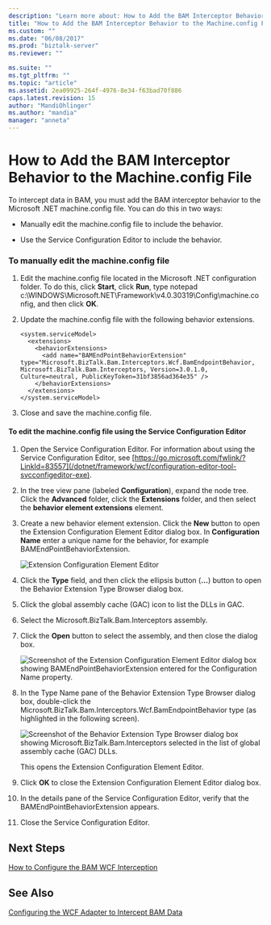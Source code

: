 ```yaml
---
description: "Learn more about: How to Add the BAM Interceptor Behavior to the Machine.config File"
title: "How to Add the BAM Interceptor Behavior to the Machine.config File | Microsoft Docs"
ms.custom: ""
ms.date: "06/08/2017"
ms.prod: "biztalk-server"
ms.reviewer: ""

ms.suite: ""
ms.tgt_pltfrm: ""
ms.topic: "article"
ms.assetid: 2ea09925-264f-4976-8e34-f63bad70f886
caps.latest.revision: 15
author: "MandiOhlinger"
ms.author: "mandia"
manager: "anneta"
---
```

# How to Add the BAM Interceptor Behavior to the Machine.config File
To intercept data in BAM, you must add the BAM interceptor behavior to the Microsoft .NET machine.config file. You can do this in two ways:

-   Manually edit the machine.config file to include the behavior.

-   Use the Service Configuration Editor to include the behavior.

### To manually edit the machine.config file

1.  Edit the machine.config file located in the Microsoft .NET configuration folder. To do this, click **Start**, click **Run**, type notepad c:\WINDOWS\Microsoft.NET\Framework\v4.0.30319\Config\machine.config, and then click **OK**.

2.  Update the machine.config file with the following behavior extensions.

    ```
    <system.serviceModel>
      <extensions>
        <behaviorExtensions>
          <add name="BAMEndPointBehaviorExtension" type="Microsoft.BizTalk.Bam.Interceptors.Wcf.BamEndpointBehavior, Microsoft.BizTalk.Bam.Interceptors, Version=3.0.1.0, Culture=neutral, PublicKeyToken=31bf3856ad364e35" />
        </behaviorExtensions>
      </extensions>
    </system.serviceModel>
    ```

3.  Close and save the machine.config file.

#### To edit the machine.config file using the Service Configuration Editor

1.  Open the Service Configuration Editor. For information about using the Service Configuration Editor, see [https://go.microsoft.com/fwlink/?LinkId=83557](/dotnet/framework/wcf/configuration-editor-tool-svcconfigeditor-exe).

2.  In the tree view pane (labeled **Configuration**), expand the node tree. Click the **Advanced** folder, click the **Extensions** folder, and then select the **behavior element extensions** element.

3.  Create a new behavior element extension. Click the **New** button to open the Extension Configuration Element Editor dialog box. In **Configuration Name** enter a unique name for the behavior, for example BAMEndPointBehaviorExtension.

     ![Extension Configuration Element Editor](../core/media/00a053ba-1993-4e52-a336-e452cc60691c.gif "00a053ba-1993-4e52-a336-e452cc60691c")

4.  Click the **Type** field, and then click the ellipsis button (**...**) button to open the Behavior Extension Type Browser dialog box.

5.  Click the global assembly cache (GAC) icon to list the DLLs in GAC.

6.  Select the Microsoft.BizTalk.Bam.Interceptors assembly.

7.  Click the **Open** button to select the assembly, and then close the dialog box.

     ![Screenshot of the Extension Configuration Element Editor dialog box showing BAMEndPointBehaviorExtension entered for the Configuration Name property.](../core/media/0d525d4c-927c-42d6-96b7-0ebaf2691c6c.gif)

8.  In the Type Name pane of the Behavior Extension Type Browser dialog box, double-click the Microsoft.BizTalk.Bam.Interceptors.Wcf.BamEndpointBehavior type (as highlighted in the following screen).

     ![Screenshot of the Behavior Extension Type Browser dialog box showing Microsoft.BizTalk.Bam.Interceptors selected in the list of global assembly cache (GAC) DLLs.](../core/media/67186ad6-8802-4214-be46-11e50e4ff15d.gif)

     This opens the Extension Configuration Element Editor.

9. Click **OK** to close the Extension Configuration Element Editor dialog box.

10. In the details pane of the Service Configuration Editor, verify that the BAMEndPointBehaviorExtension appears.

11. Close the Service Configuration Editor.

## Next Steps
 [How to Configure the BAM WCF Interception](../core/how-to-configure-the-bam-wcf-interception.md)

## See Also
 [Configuring the WCF Adapter to Intercept BAM Data](../core/configuring-the-wcf-adapter-to-intercept-bam-data.md)